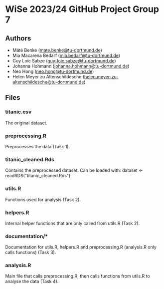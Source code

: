 # WiSe 2023/24 GitHub Project Group 7
## Authors
- Máté Benke (mate.benke@tu-dortmund.de)
- Mia Macarena Bedarf (mia.bedarf@tu-dortmund.de)
- Guy Loïc Sabze (guy-loic.sabze@tu-dortmund.de)
- Johanna Hohmann (johanna.hohmann@tu-dortmund.de)
- Neo Hong (neo.hong@tu-dortmund.de)
- Helen Meyer zu Altenschildesche (helen.meyer-zu-altenschildesche@tu-dortmund.de)
## Files
### titanic.csv
The original dataset.
### preprocessing.R
Preprocesses the data (Task 1).
### titanic_cleaned.Rds
Contains the preprocessed dataset. Can be loaded with: dataset <- readRDS("titanic_cleaned.Rds")
### utils.R
Functions used for analysis (Task 2).
### helpers.R
Internal helper functions that are only called from utils.R (Task 2).
### documentation/*
Documentation for utils.R, helpers.R and preprocessing.R (analysis.R only calls functions) (Task 3).
### analysis.R
Main file that calls preprocessing.R, then calls functions from utils.R to analyse the data (Task 4).
